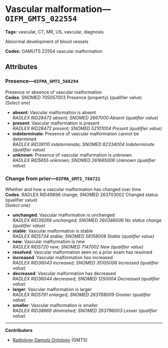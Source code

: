 # Vascular malformation—`OIFM_GMTS_022554`

**Tags:** vascular, CT, MR, US, vascular, diagnosis

Abnormal development of blood vessels

**Codes:** GAMUTS 22554 vascular malformation

## Attributes

### Presence—`OIFMA_GMTS_568294`

Presence or absence of vascular malformation  
**Codes**: SNOMED 705057003 Presence (property) (qualifier value)  
*(Select one)*

- **absent**: Vascular malformation is absent  
_RADLEX RID28473 absent; SNOMED 2667000 Absent (qualifier value)_
- **present**: Vascular malformation is present  
_RADLEX RID28472 present; SNOMED 52101004 Present (qualifier value)_
- **indeterminate**: Presence of vascular malformation cannot be determined  
_RADLEX RID39110 indeterminate; SNOMED 82334004 Indeterminate (qualifier value)_
- **unknown**: Presence of vascular malformation is unknown  
_RADLEX RID5655 unknown; SNOMED 261665006 Unknown (qualifier value)_

### Change from prior—`OIFMA_GMTS_786721`

Whether and how a vascular malformation has changed over time  
**Codes**: RADLEX RID49896 change; SNOMED 263703002 Changed status (qualifier value)  
*(Select one)*

- **unchanged**: Vascular malformation is unchanged  
_RADLEX RID39268 unchanged; SNOMED 260388006 No status change (qualifier value)_
- **stable**: Vascular malformation is stable  
_RADLEX RID5734 stable; SNOMED 58158008 Stable (qualifier value)_
- **new**: Vascular malformation is new  
_RADLEX RID5720 new; SNOMED 7147002 New (qualifier value)_
- **resolved**: Vascular malformation seen on a prior exam has resolved  
- **increased**: Vascular malformation has increased  
_RADLEX RID36043 increased; SNOMED 35105006 Increased (qualifier value)_
- **decreased**: Vascular malformation has decreased  
_RADLEX RID36044 decreased; SNOMED 1250004 Decreased (qualifier value)_
- **larger**: Vascular malformation is larger  
_RADLEX RID5791 enlarged; SNOMED 263768009 Greater (qualifier value)_
- **smaller**: Vascular malformation is smaller  
_RADLEX RID38669 diminished; SNOMED 263796003 Lesser (qualifier value)_

---

**Contributors**

- [Radiology Gamuts Ontology](https://gamuts.net/) (GMTS)
